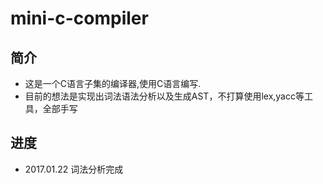 # mini-c-compiler

## 简介
* 这是一个C语言子集的编译器,使用C语言编写.
* 目前的想法是实现出词法语法分析以及生成AST，不打算使用lex,yacc等工具，全部手写

## 进度

* 2017.01.22 
词法分析完成
